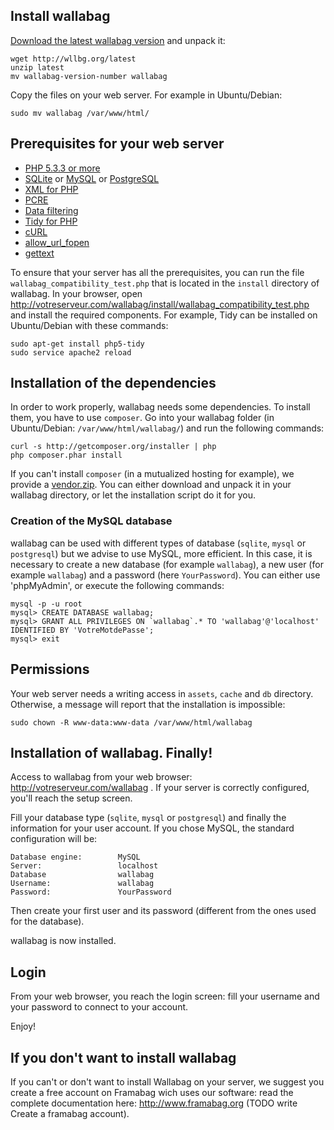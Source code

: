 ## Install wallabag
 
[Download the latest wallabag version](http://www.wallabag.org/download) and unpack it:

    wget http://wllbg.org/latest
    unzip latest
    mv wallabag-version-number wallabag

Copy the files on your web server. For example in Ubuntu/Debian:

    sudo mv wallabag /var/www/html/
	
## Prerequisites for your web server
* [PHP 5.3.3 or more](http://php.net/manual/en/install.php)
* [SQLite](http://php.net/manual/en/book.sqlite.php) or [MySQL](http://php.net/manual/fr/book.mysql.php) or [PostgreSQL](http://php.net/manual/en/book.pgsql.php)
* [XML for PHP](http://php.net/xml)
* [PCRE](http://php.net/pcre)
* [Data filtering](http://php.net/manual/book.filter.php)
* [Tidy for PHP](http://php.net/tidy)
* [cURL](http://php.net/curl)
* [allow_url_fopen](http://www.php.net/manual/en/filesystem.configuration.php#ini.allow-url-fopen)
* [gettext](http://php.net/manual/en/book.gettext.php)

To ensure that your server has all the prerequisites, you can run the file `wallabag_compatibility_test.php` that is located in the `install` directory of wallabag. In your browser, open http://votreserveur.com/wallabag/install/wallabag_compatibility_test.php and install the required components. For example, Tidy can be installed on Ubuntu/Debian with these commands:

    sudo apt-get install php5-tidy
    sudo service apache2 reload

## Installation of the dependencies 
In order to work properly, wallabag needs some dependencies. To install them, you have to use `composer`. Go into your wallabag folder (in Ubuntu/Debian: <code>/var/www/html/wallabag/</code>) and run the following commands:

    curl -s http://getcomposer.org/installer | php
    php composer.phar install

If you can't install `composer` (in a mutualized hosting for example), we provide a [vendor.zip](http://wllbg.org/vendor). You can either download and unpack it in your wallabag directory, or let the installation script do it for you.  

### Creation of the MySQL database
wallabag can be used with different types of database (`sqlite`, `mysql` or `postgresql`) but we advise to use MySQL, more efficient. In this case, it is necessary to create a new database (for example `wallabag`), a new user (for example `wallabag`) and a password (here `YourPassword`). You can either use 'phpMyAdmin', or execute the following commands:

    mysql -p -u root
    mysql> CREATE DATABASE wallabag;
    mysql> GRANT ALL PRIVILEGES ON `wallabag`.* TO 'wallabag'@'localhost' IDENTIFIED BY 'VotreMotdePasse';
    mysql> exit

## Permissions
Your web server needs a writing access in `assets`, `cache` and `db` directory. Otherwise, a message will report that the installation is impossible:

    sudo chown -R www-data:www-data /var/www/html/wallabag

## Installation of wallabag. Finally!
Access to wallabag from your web browser: http://votreserveur.com/wallabag . If your server is correctly configured, you'll reach the setup screen.  

Fill your database type (`sqlite`, `mysql` or `postgresql`) and finally the information for your user account. If you chose MySQL, the standard configuration will be:

    Database engine:		MySQL
    Server:					localhost
    Database				wallabag
    Username:				wallabag
    Password:				YourPassword

Then create your first user and its password (different from the ones used for the database).

wallabag is now installed. 

## Login 

From your web browser, you reach the login screen: fill your username and your password to connect to your account.

Enjoy!

## If you don't want to install wallabag
If you can't or don't want to install Wallabag on your server, we suggest you create a free account on Framabag wich uses our software: read the complete documentation here: http://www.framabag.org (TODO write Create a framabag account).
